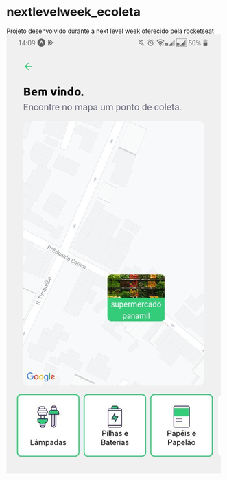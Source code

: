 # nextlevelweek_ecoleta
Projeto desenvolvido durante a next level week oferecido pela rocketseat
![MapaMobile](mapa_mobile.jpg)
